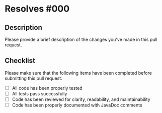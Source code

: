 # Resolves #000

## Description

Please provide a brief description of the changes you've made in this pull request.

## Checklist

Please make sure that the following items have been completed before submitting this pull request:

- [ ] All code has been properly tested
- [ ] All tests pass successfully
- [ ] Code has been reviewed for clarity, readability, and maintainability
- [ ] Code has been properly documented with JavaDoc comments
